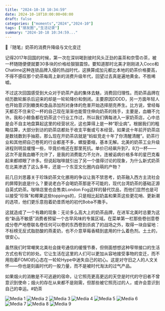 ```yaml
---
title: "2024-10-18 10:34:59"
date: 2024-10-18T10:00:00+08:00
draft: false
categories: ["moments","2024","2024-10"]
tags: ["朋友圈","生活记录"]
summary: "2024-10-18 10:34:59..."
---
```


🧋『随笔』奶茶的消费升降级与文化变迁

记得2017年回国的时候，第一次在深圳喝到彼时风头正劲的喜茶和奈雪の茶，被一杯随随便便就要30多块的价格给狠狠震惊。要知道那时北美才刚刚进入Coco和Chatime这种连锁品牌入侵的热战时代，这换算成加元都比本地的奶茶价格要高，不得不感叹那个奶茶每周上新的消费升级年代，回望过去真是遍地黄金。不胜唏嘘。

不过这次回国感受到大众对于奶茶产品的集体去魅，消费回归理性。而奶茶品牌在经历数轮厮杀后迎来的却是一轮轮降价和倒闭。主要原因DDDD，另一方面年轻人也开始意识到糖类和食品添加剂对身体的危害开始选择朋克养生。比方说，曾经每天都忍不住来它一杯的自己现在渐渐也能管住伸向奶茶的贱手，主要是，血糖不允许。
​
​我和小鲸鱼都在奶茶这个行业工作过，所以我们俩每进入一家奶茶店，心中总是会不自主地盘算起这里的经营状况，这也算得上是一种“职业病”。根据我们的粗略估算，大部分到访的奶茶店都处于收支平衡或亏本经营。如果说十年前开奶茶店是数钱数到手抽筋，那么现在开奶茶店就是“蚂蚁竞走十年了你清醒清醒”。奶茶行业和其他把自己卷死的行业都差不多，螺旋萎缩，基本无解。
​
​北美的奶茶工业升级进程则明显缓慢一些，毕竟价格还在那里死抗。单价已经飙升到7，8刀一杯——这次不是我血糖不允许了，是我的消费能力不允许。连被诟病价格多年的星巴克看起来都顺眼了许多。但说起咖啡就引出了另一个值得讨论的现象，为什么新式奶茶在北美渗透了这么多年，还是一个东亚文化圈内自萌的产物？

前几日刘思暮关于珍珠奶茶文化挪用的争议让我不禁思考，奶茶融入西方主流社会的屏障到底是什么？要说老白不会喝奶茶那是不可能的，现代台湾奶茶的基础正源自英式奶茶。咖啡店里也会售卖London Fog这样的替代饮品，而他们显然也是可以接受“珍珠”和椰果这些toppings的，只是相比起奶盖和果茶这些更花哨、更新潮的选项，他们更乐意抱着奶昔质地的初代Boba不撒手。

这就造成了一个有趣的现象：无论多么高大上的奶茶品牌，在进军北美时总要为这些“新品不敏感”消费者预留一个古早风味的专属区域。在菜单第一栏那些卷创意卷成分卷产地卷联名卷任何可以卷的东西卷到杀疯了的战场之外，取得一块自留地：不标榜无反式脂肪酸的燕麦奶，也不介意草莓香精到底用的什么着色剂。土土的，很安心。

​虽然我们时常嘲笑北美社会拨号通信的缓慢节奏，但侧面想想这种窄带接口的生活方式也有它的妙处。它让生活在这里的人们可以更加从容地接受事物的变迁，而不用抱着FOMO的心态在一轮轮Hype中迷失自己的初心。这是对守旧之人的人文关怀——你也是刻画时代的一股力量，而不是被时代淘汰的过气产品。

如果烟火的消散是不可逃避的宿命，让它照亮更高更远的天空是时代的守旧者不曾意识到使命；烟火的存在从来都不是刚需，但那些被它照亮过的人，或许会意识到自己的幸运。
​
​#奶茶

![Media 1](/Moments/photos/2024-10-18/202410181034590.jpg)
![Media 2](/Moments/photos/2024-10-18/202410181034591.jpg)
![Media 3](/Moments/photos/2024-10-18/202410181034592.jpg)
![Media 4](/Moments/photos/2024-10-18/202410181034593.jpg)
![Media 5](/Moments/photos/2024-10-18/202410181034594.jpg)
![Media 6](/Moments/photos/2024-10-18/202410181034595.jpg)
![Media 7](/Moments/photos/2024-10-18/202410181034596.jpg)
![Media 8](/Moments/photos/2024-10-18/202410181034597.jpg)
![Media 9](/Moments/photos/2024-10-18/202410181034598.jpg)

